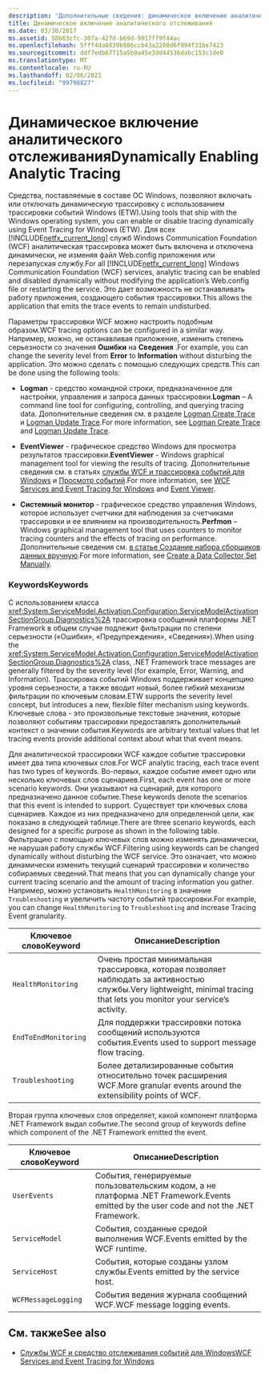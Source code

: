 ```yaml
---
description: 'Дополнительные сведения: динамическое включение аналитической трассировки'
title: Динамическое включение аналитического отслеживания
ms.date: 03/30/2017
ms.assetid: 58b63cfc-307a-427d-b69d-9917ff9f44ac
ms.openlocfilehash: 5fff4da8839b986ccb43a2280d6f994f31be7423
ms.sourcegitcommit: ddf7edb67715a5b9a45e3dd44536dabc153c1de0
ms.translationtype: MT
ms.contentlocale: ru-RU
ms.lasthandoff: 02/06/2021
ms.locfileid: "99798827"
---
```

# <a name="dynamically-enabling-analytic-tracing"></a><span data-ttu-id="ccda3-103">Динамическое включение аналитического отслеживания</span><span class="sxs-lookup"><span data-stu-id="ccda3-103">Dynamically Enabling Analytic Tracing</span></span>

<span data-ttu-id="ccda3-104">Средства, поставляемые в составе ОС Windows, позволяют включать или отключать динамическую трассировку с использованием трассировки событий Windows (ETW).</span><span class="sxs-lookup"><span data-stu-id="ccda3-104">Using tools that ship with the Windows operating system, you can enable or disable tracing dynamically using Event Tracing for Windows (ETW).</span></span> <span data-ttu-id="ccda3-105">Для всех [!INCLUDE[netfx_current_long](../../../../../includes/netfx-current-long-md.md)] служб Windows Communication Foundation (WCF) аналитическая трассировка может быть включена и отключена динамически, не изменяя файл Web.config приложения или перезапуская службу.</span><span class="sxs-lookup"><span data-stu-id="ccda3-105">For all [!INCLUDE[netfx_current_long](../../../../../includes/netfx-current-long-md.md)] Windows Communication Foundation (WCF) services, analytic tracing can be enabled and disabled dynamically without modifying the application’s Web.config file or restarting the service.</span></span> <span data-ttu-id="ccda3-106">Это дает возможность не останавливать работу приложения, создающего события трассировки.</span><span class="sxs-lookup"><span data-stu-id="ccda3-106">This allows the application that emits the trace events to remain undisturbed.</span></span>  
  
 <span data-ttu-id="ccda3-107">Параметры трассировки WCF можно настроить подобным образом.</span><span class="sxs-lookup"><span data-stu-id="ccda3-107">WCF tracing options can be configured in a similar way.</span></span> <span data-ttu-id="ccda3-108">Например, можно, не останавливая приложение, изменить степень серьезности со значения **Ошибки** на **Сведения** .</span><span class="sxs-lookup"><span data-stu-id="ccda3-108">For example, you can change the severity level from **Error** to **Information** without disturbing the application.</span></span> <span data-ttu-id="ccda3-109">Это можно сделать с помощью следующих средств.</span><span class="sxs-lookup"><span data-stu-id="ccda3-109">This can be done using the following tools:</span></span>  
  
- <span data-ttu-id="ccda3-110">**Logman** - средство командной строки, предназначенное для настройки, управления и запроса данных трассировки.</span><span class="sxs-lookup"><span data-stu-id="ccda3-110">**Logman** – A command line tool for configuring, controlling, and querying tracing data.</span></span> <span data-ttu-id="ccda3-111">Дополнительные сведения см. в разделе [Logman Create Trace](/previous-versions/windows/it-pro/windows-server-2008-R2-and-2008/cc788036(v=ws.10)) и [Logman Update Trace](/previous-versions/windows/it-pro/windows-server-2008-R2-and-2008/cc788128(v=ws.10)).</span><span class="sxs-lookup"><span data-stu-id="ccda3-111">For more information, see [Logman Create Trace](/previous-versions/windows/it-pro/windows-server-2008-R2-and-2008/cc788036(v=ws.10)) and [Logman Update Trace](/previous-versions/windows/it-pro/windows-server-2008-R2-and-2008/cc788128(v=ws.10)).</span></span>  
  
- <span data-ttu-id="ccda3-112">**EventViewer** - графическое средство Windows для просмотра результатов трассировки.</span><span class="sxs-lookup"><span data-stu-id="ccda3-112">**EventViewer** - Windows graphical management tool for viewing the results of tracing.</span></span> <span data-ttu-id="ccda3-113">Дополнительные сведения см. в статьях [службы WCF и трассировка событий для Windows](../../samples/wcf-services-and-event-tracing-for-windows.md) и [Просмотр событий](/previous-versions/windows/it-pro/windows-server-2008-R2-and-2008/cc766042(v=ws.11)).</span><span class="sxs-lookup"><span data-stu-id="ccda3-113">For more information, see [WCF Services and Event Tracing for Windows](../../samples/wcf-services-and-event-tracing-for-windows.md) and [Event Viewer](/previous-versions/windows/it-pro/windows-server-2008-R2-and-2008/cc766042(v=ws.11)).</span></span>  
  
- <span data-ttu-id="ccda3-114">**Системный монитор** - графическое средство управления Windows, которое использует счетчики для наблюдения за счетчиками трассировки и ее влиянием на производительность.</span><span class="sxs-lookup"><span data-stu-id="ccda3-114">**Perfmon** – Windows graphical management tool that uses counters to monitor tracing counters and the effects of tracing on performance.</span></span> <span data-ttu-id="ccda3-115">Дополнительные сведения см. [в статье Создание набора сборщиков данных вручную](/previous-versions/windows/it-pro/windows-server-2008-R2-and-2008/cc766404(v=ws.11)).</span><span class="sxs-lookup"><span data-stu-id="ccda3-115">For more information, see [Create a Data Collector Set Manually](/previous-versions/windows/it-pro/windows-server-2008-R2-and-2008/cc766404(v=ws.11)).</span></span>  
  
### <a name="keywords"></a><span data-ttu-id="ccda3-116">Keywords</span><span class="sxs-lookup"><span data-stu-id="ccda3-116">Keywords</span></span>  

 <span data-ttu-id="ccda3-117">С использованием класса <xref:System.ServiceModel.Activation.Configuration.ServiceModelActivationSectionGroup.Diagnostics%2A> трассировка сообщений платформы .NET Framework в общем случае подлежит фильтрации по степени серьезности («Ошибки», «Предупреждения», «Сведения»).</span><span class="sxs-lookup"><span data-stu-id="ccda3-117">When using the <xref:System.ServiceModel.Activation.Configuration.ServiceModelActivationSectionGroup.Diagnostics%2A> class, .NET Framework trace messages are generally filtered by the severity level (for example, Error, Warning, and Information).</span></span> <span data-ttu-id="ccda3-118">Трассировка событий Windows поддерживает концепцию уровня серьезности, а также вводит новый, более гибкий механизм фильтрации по ключевым словам.</span><span class="sxs-lookup"><span data-stu-id="ccda3-118">ETW supports the severity level concept, but introduces a new, flexible filter mechanism using keywords.</span></span> <span data-ttu-id="ccda3-119">Ключевые слова - это произвольные текстовые значения, которые позволяют событиям трассировки предоставлять дополнительный контекст о значении события.</span><span class="sxs-lookup"><span data-stu-id="ccda3-119">Keywords are arbitrary textual values that let tracing events provide additional context about what that event means.</span></span>  
  
 <span data-ttu-id="ccda3-120">Для аналитической трассировки WCF каждое событие трассировки имеет два типа ключевых слов.</span><span class="sxs-lookup"><span data-stu-id="ccda3-120">For WCF analytic tracing, each trace event has two types of keywords.</span></span> <span data-ttu-id="ccda3-121">Во-первых, каждое событие имеет одно или несколько ключевых слов сценариев.</span><span class="sxs-lookup"><span data-stu-id="ccda3-121">First, each event has one or more scenario keywords.</span></span> <span data-ttu-id="ccda3-122">Они указывают на сценарий, для которого предназначено данное событие.</span><span class="sxs-lookup"><span data-stu-id="ccda3-122">These keywords denote the scenarios that this event is intended to support.</span></span> <span data-ttu-id="ccda3-123">Существует три ключевых слова сценариев. Каждое из них предназначено для определенной цели, как показано в следующей таблице.</span><span class="sxs-lookup"><span data-stu-id="ccda3-123">There are three scenario keywords, each designed for a specific purpose as shown in the following table.</span></span> <span data-ttu-id="ccda3-124">Фильтрацию с помощью ключевых слов можно изменять динамически, не нарушая работу службы WCF.</span><span class="sxs-lookup"><span data-stu-id="ccda3-124">Filtering using keywords can be changed dynamically without disturbing the WCF service.</span></span> <span data-ttu-id="ccda3-125">Это означает, что можно динамически изменить текущий сценарий трассировки и количество собираемых сведений.</span><span class="sxs-lookup"><span data-stu-id="ccda3-125">That means that you can dynamically change your current tracing scenario and the amount of tracing information you gather.</span></span> <span data-ttu-id="ccda3-126">Например, можно установить `HealthMonitoring` в значение `Troubleshooting` и увеличить частоту событий трассировки.</span><span class="sxs-lookup"><span data-stu-id="ccda3-126">For example, you can change `HealthMonitoring` to `Troubleshooting` and increase Tracing Event granularity.</span></span>  
  
|<span data-ttu-id="ccda3-127">Ключевое слово</span><span class="sxs-lookup"><span data-stu-id="ccda3-127">Keyword</span></span>|<span data-ttu-id="ccda3-128">Описание</span><span class="sxs-lookup"><span data-stu-id="ccda3-128">Description</span></span>|  
|-------------|-----------------|  
|`HealthMonitoring`|<span data-ttu-id="ccda3-129">Очень простая минимальная трассировка, которая позволяет наблюдать за активностью службы.</span><span class="sxs-lookup"><span data-stu-id="ccda3-129">Very lightweight, minimal tracing that lets you monitor your service’s activity.</span></span>|  
|`EndToEndMonitoring`|<span data-ttu-id="ccda3-130">Для поддержки трассировки потока сообщений используются события.</span><span class="sxs-lookup"><span data-stu-id="ccda3-130">Events used to support message flow tracing.</span></span>|  
|`Troubleshooting`|<span data-ttu-id="ccda3-131">Более детализированные события относительно точек расширения WCF.</span><span class="sxs-lookup"><span data-stu-id="ccda3-131">More granular events around the extensibility points of WCF.</span></span>|  
  
 <span data-ttu-id="ccda3-132">Вторая группа ключевых слов определяет, какой компонент платформа .NET Framework выдал событие.</span><span class="sxs-lookup"><span data-stu-id="ccda3-132">The second group of keywords define which component of the .NET Framework emitted the event.</span></span>  
  
|<span data-ttu-id="ccda3-133">Ключевое слово</span><span class="sxs-lookup"><span data-stu-id="ccda3-133">Keyword</span></span>|<span data-ttu-id="ccda3-134">Описание</span><span class="sxs-lookup"><span data-stu-id="ccda3-134">Description</span></span>|  
|-------------|-----------------|  
|`UserEvents`|<span data-ttu-id="ccda3-135">События, генерируемые пользовательским кодом, а не платформа .NET Framework.</span><span class="sxs-lookup"><span data-stu-id="ccda3-135">Events emitted by the user code and not the .NET Framework.</span></span>|  
|`ServiceModel`|<span data-ttu-id="ccda3-136">События, созданные средой выполнения WCF.</span><span class="sxs-lookup"><span data-stu-id="ccda3-136">Events emitted by the WCF runtime.</span></span>|  
|`ServiceHost`|<span data-ttu-id="ccda3-137">События, которые созданы узлом службы.</span><span class="sxs-lookup"><span data-stu-id="ccda3-137">Events emitted by the service host.</span></span>|  
|`WCFMessageLogging`|<span data-ttu-id="ccda3-138">События ведения журнала сообщений WCF.</span><span class="sxs-lookup"><span data-stu-id="ccda3-138">WCF message logging events.</span></span>|  
  
## <a name="see-also"></a><span data-ttu-id="ccda3-139">См. также</span><span class="sxs-lookup"><span data-stu-id="ccda3-139">See also</span></span>

- [<span data-ttu-id="ccda3-140">Службы WCF и средство отслеживания событий для Windows</span><span class="sxs-lookup"><span data-stu-id="ccda3-140">WCF Services and Event Tracing for Windows</span></span>](../../samples/wcf-services-and-event-tracing-for-windows.md)
